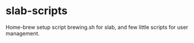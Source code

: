 # slab-scripts
Home-brew setup script brewing.sh for slab, and few little scripts for user management.
